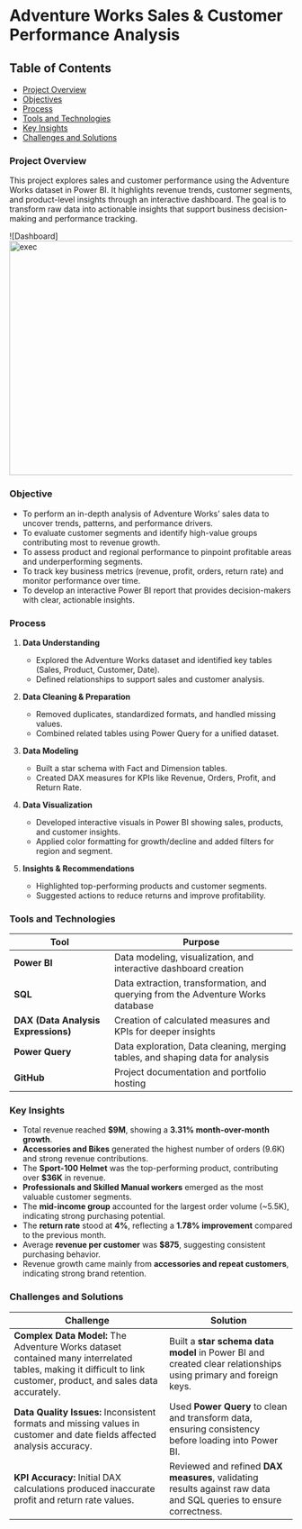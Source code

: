 # Adventure Works Sales & Customer Performance Analysis 
## Table of Contents
- [Project Overview](#project-overview)
- [Objectives](#objectives)
- [Process](#process)
- [Tools and Technologies](#tools-and-technologies)
- [Key Insights](#key-insights)
- [Challenges and Solutions](#challenges-and-solutions)

### Project Overview
 This project explores sales and customer performance using the Adventure Works dataset in Power BI. It highlights revenue trends, customer segments, and product-level insights through an interactive dashboard. The goal is to transform raw data into actionable insights that support business decision-making and performance tracking.

![Dashboard]<img width="683" height="416" alt="exec" src="https://github.com/user-attachments/assets/f0f0a61c-9819-4de3-a6ec-38a0f4c921d0" />

### Objective
 - To perform an in-depth analysis of Adventure Works’ sales data to uncover trends, patterns, and performance drivers.  
- To evaluate customer segments and identify high-value groups contributing most to revenue growth.
- To assess product and regional performance to pinpoint profitable areas and underperforming segments.  
- To track key business metrics (revenue, profit, orders, return rate) and monitor performance over time.  
- To develop an interactive Power BI report that provides decision-makers with clear, actionable insights.

### Process  

1. **Data Understanding**  
   - Explored the Adventure Works dataset and identified key tables (Sales, Product, Customer, Date).  
   - Defined relationships to support sales and customer analysis.  

2. **Data Cleaning & Preparation**  
   - Removed duplicates, standardized formats, and handled missing values.  
   - Combined related tables using Power Query for a unified dataset.  

3. **Data Modeling**  
   - Built a star schema with Fact and Dimension tables.  
   - Created DAX measures for KPIs like Revenue, Orders, Profit, and Return Rate.  

4. **Data Visualization**
   - Developed interactive visuals in Power BI showing sales, products, and customer insights.  
   - Applied color formatting for growth/decline and added filters for region and segment.  

5. **Insights & Recommendations**  
   - Highlighted top-performing products and customer segments.  
   - Suggested actions to reduce returns and improve profitability.

  ### Tools and Technologies  

| Tool | Purpose |
|------|----------|
| **Power BI** | Data modeling, visualization, and interactive dashboard creation |
| **SQL** | Data extraction, transformation, and querying from the Adventure Works database |
| **DAX (Data Analysis Expressions)** | Creation of calculated measures and KPIs for deeper insights |
| **Power Query** | Data exploration, Data cleaning, merging tables, and shaping data for analysis |
| **GitHub** | Project documentation and portfolio hosting |

### Key Insights  

- Total revenue reached **$9M**, showing a **3.31% month-over-month growth**.  
- **Accessories and Bikes** generated the highest number of orders (9.6K) and strong revenue contributions.  
- The **Sport-100 Helmet** was the top-performing product, contributing over **$36K** in revenue.  
- **Professionals and Skilled Manual workers** emerged as the most valuable customer segments.  
- The **mid-income group** accounted for the largest order volume (~5.5K), indicating strong purchasing potential.  
- The **return rate** stood at **4%**, reflecting a **1.78% improvement** compared to the previous month.  
- Average **revenue per customer** was **$875**, suggesting consistent purchasing behavior.  
- Revenue growth came mainly from **accessories and repeat customers**, indicating strong brand retention.

 ###  Challenges and Solutions  

| Challenge | Solution |
|------------|-----------|
| **Complex Data Model:** The Adventure Works dataset contained many interrelated tables, making it difficult to link customer, product, and sales data accurately. | Built a **star schema data model** in Power BI and created clear relationships using primary and foreign keys. |
| **Data Quality Issues:** Inconsistent formats and missing values in customer and date fields affected analysis accuracy. | Used **Power Query** to clean and transform data, ensuring consistency before loading into Power BI. |
| **KPI Accuracy:** Initial DAX calculations produced inaccurate profit and return rate values. | Reviewed and refined **DAX measures**, validating results against raw data and SQL queries to ensure correctness. |



  

